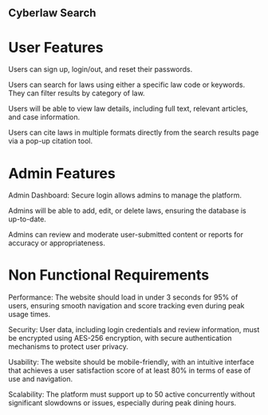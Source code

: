 ## Cyberlaw Search

# User Features 
Users can sign up, login/out, and reset their passwords. 

Users can search for laws using either a specific law code or keywords. They can filter results by category of law. 

Users will be able to view law details, including full text, relevant articles, and case information. 

Users can cite laws in multiple formats directly from the search results page via a pop-up citation tool. 
 
# Admin Features  
Admin Dashboard: Secure login allows admins to manage the platform.

Admins will be able to add, edit, or delete laws, ensuring the database is up-to-date.

Admins can review and moderate user-submitted content or reports for accuracy or appropriateness. 
 
# Non Functional Requirements 
Performance: The website should load in under 3 seconds for 95% of users, ensuring smooth navigation and score tracking even during peak usage times. 

Security: User data, including login credentials and review information, must be encrypted using AES-256 encryption, with secure authentication mechanisms to protect user privacy. 

Usability: The website should be mobile-friendly, with an intuitive interface that achieves a user satisfaction score of at least 80% in terms of ease of use and navigation. 

Scalability: The platform must support up to 50 active concurrently without significant slowdowns or issues, especially during peak dining hours.